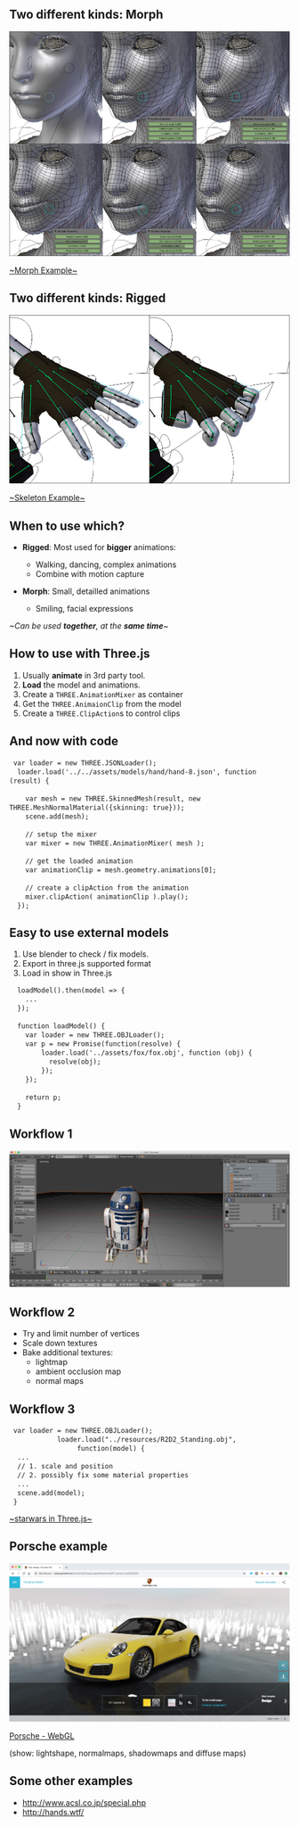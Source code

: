 

## Two different kinds: **Morph**

![WebGL 101](./images/morph.jpg) <!-- .element height="450" -->

[~Morph Example~](..)


## Two different kinds: **Rigged**

![WebGL 101](./images/rigged.jpg) <!-- .element height="450" -->

[~Skeleton Example~](..)


## When to use **which**?

- **Rigged**: Most used for **bigger** animations:
  - Walking, dancing, complex animations
  - Combine with motion capture
  
- **Morph**:  Small, detailled animations
  - Smiling, facial expressions

*~Can be used **together**, at the **same time**~*


## How to use with **Three.js**

1. Usually **animate** in 3rd party tool.
2. **Load** the model and animations.
3. Create a `THREE.AnimationMixer` as container
4. Get the `THREE.AnimaionClip` from the model
5. Create a `THREE.ClipAction`s to control clips


## And now with **code**

```
 var loader = new THREE.JSONLoader();
  loader.load('../../assets/models/hand/hand-8.json', function (result) {

    var mesh = new THREE.SkinnedMesh(result, new THREE.MeshNormalMaterial({skinning: true}));
    scene.add(mesh);

    // setup the mixer
    var mixer = new THREE.AnimationMixer( mesh );

    // get the loaded animation
    var animationClip = mesh.geometry.animations[0];

    // create a clipAction from the animation
    mixer.clipAction( animationClip ).play();    
  });
```

## Easy to use **external** models

1. Use blender to check / fix models.
2. Export in three.js supported format
3. Load in show in Three.js

```
  loadModel().then(model => {
    ...
  });

  function loadModel() {
    var loader = new THREE.OBJLoader();
    var p = new Promise(function(resolve) {
        loader.load('../assets/fox/fox.obj', function (obj) {
          resolve(obj);
        });
    });
  
    return p;
  }
```


## Workflow **1**

![WebGL 101](./images/sw-blend.png) <!-- .element height="450" -->


## Workflow **2**

- Try and limit number of vertices
- Scale down textures
- Bake additional textures:
  - lightmap
  - ambient occlusion map
  - normal maps


## Workflow **3**

```
 var loader = new THREE.OBJLoader();
            loader.load("../resources/R2D2_Standing.obj", 
                 function(model) {
  ...
  // 1. scale and position
  // 2. possibly fix some material properties
  ...
  scene.add(model);
 }             
```

[~starwars in Three.js~](../examples/sw/html)


## **Porsche** example

![WebGL 101](./images/porsche.png) <!-- .element height="450" -->

[Porsche - WebGL](http://www.porsche.tw/microsite/911/pap.aspx#showroom/911-carrera-4s/2/4/0/0/0)

(show: lightshape, normalmaps, shadowmaps and diffuse maps)

## Some other examples
 - http://www.acsl.co.jp/special.php
 - http://hands.wtf/

